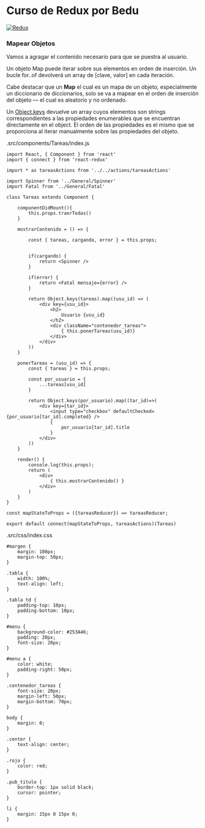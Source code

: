 # Curso de Redux por Bedu

[![Redux](https://i.ibb.co/WH2dzkQ/redux-simple.gif "Redux")](https://i.ibb.co/WH2dzkQ/redux-simple.gif "Redux")

### Mapear Objetos

Vamos a agragar el contenido necesario para que se puestra al usuario.

Un objeto Map puede iterar sobre sus elementos en orden de inserción. Un bucle for..of devolverá un array de [clave, valor] en cada iteración.

Cabe destacar que un **Map** el cual es un mapa de un objeto, especialmente un diccionario de diccionarios, solo se va a mapear en el orden de inserción del objeto — el cual es aleatorio y no ordenado.

Un [Object.keys](https://developer.mozilla.org/es/docs/Web/JavaScript/Referencia/Objetos_globales/Object/keys "Object.keys") devuelve un array cuyos elementos son strings correspondientes a las propiedades enumerables que se encuentran directamente en el object. El orden de las propiedades es el mismo que se proporciona al iterar manualmente sobre las propiedades del objeto.

.src/components/Tareas/index.js
```
import React, { Component } from 'react'
import { connect } from 'react-redux'

import * as tareasActions from '../../actions/tareasActions'

import Spinner from '../General/Spinner'
import Fatal from '../General/Fatal'

class Tareas extends Component {

	componentDidMount(){
		this.props.traerTodas()
	}

	mostrarContenido = () => {

		const { tareas, cargando, error } = this.props;


		if(cargando) {
			return <Spinner />
		}

		if(error) {
			return <Fatal mensaje={error} />
		}

		return Object.keys(tareas).map((usu_id) => (
			<div key={usu_id}>
				<h2>
					Usuario {usu_id}
				</h2>
				<div className="contenedor_tareas">
					{ this.ponerTareas(usu_id)}
				</div>
			</div>
		))
	}

	ponerTareas = (usu_id) => {
		const { tareas } = this.props;

		const por_usuario = {
			...tareas[usu_id]
		}

		return Object.keys(por_usuario).map((tar_id)=>(
			<div key={tar_id}>
				<input type="checkbox" defaultChecked={por_usuario[tar_id].completed} />
				{
					por_usuario[tar_id].title
				}
			</div>
		))
	}

	render() {
		console.log(this.props);
		return (
			<div>
				{ this.mostrarContenido() }
			</div>
		)
	}
}

const mapStateToProps = ({tareasReducer}) => tareasReducer;

export default connect(mapStateToProps, tareasActions)(Tareas)
```
.src/css/index.css
```
#margen {
	margin: 100px;
	margin-top: 50px;
}

.tabla {
	width: 100%;
	text-align: left;
}

.tabla td {
	padding-top: 10px;
	padding-bottom: 10px;
}

#menu {
	background-color: #253A46;
	padding: 20px;
	font-size: 20px;
}

#menu a {
	color: white;
	padding-right: 50px;
}

.contenedor_tareas {
	font-size: 20px;
	margin-left: 50px;
	margin-bottom: 70px;
}

body {
	margin: 0;
}

.center {
	text-align: center;
}

.rojo {
	color: red;
}

.pub_titulo {
	border-top: 1px solid black;
	cursor: pointer;
}

li {
	margin: 15px 0 15px 0;
}
```